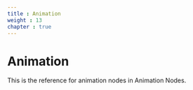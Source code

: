 ```yaml
---
title : Animation
weight : 13
chapter : true
---
```


# Animation

This is the reference for animation nodes in Animation Nodes.
